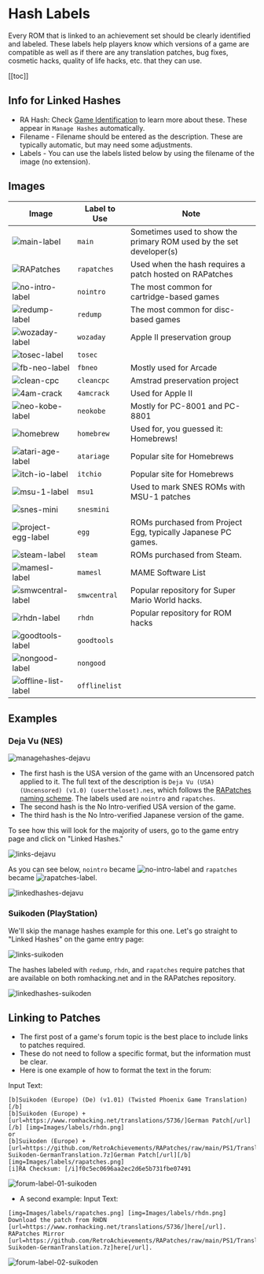 # Hash Labels

Every ROM that is linked to an achievement set should be clearly identified and labeled. These labels help players know which versions of a game are compatible as well as if there are any translation patches, bug fixes, cosmetic hacks, quality of life hacks, etc. that they can use.

[[toc]]

## Info for Linked Hashes

- RA Hash: Check [Game Identification](Game-Identification) to learn more about these. These appear in `Manage Hashes` automatically.
- Filename - Filename should be entered as the description. These are typically automatic, but may need some adjustments.
- Labels - You can use the labels listed below by using the filename of the image (no extension).

## Images

| Image                                                                                   | Label to Use  | Note                                                                |
| --------------------------------------------------------------------------------------- | ------------- | ------------------------------------------------------------------- |
| ![main-label](https://retroachievements.org/Images/labels/main.png)                     | `main`        | Sometimes used to show the primary ROM used by the set developer(s) |
| ![RAPatches](https://retroachievements.org/Images/labels/rapatches.png)                 | `rapatches`   | Used when the hash requires a patch hosted on RAPatches             |
| ![no-intro-label](https://retroachievements.org/Images/labels/nointro.png)              | `nointro`     | The most common for cartridge-based games                           |
| ![redump-label](https://retroachievements.org/Images/labels/redump.png)                 | `redump`      | The most common for disc-based games                                |
| ![wozaday-label](https://static.retroachievements.org/assets/images/labels/wozaday.png) | `wozaday`     | Apple II preservation group                                         |
| ![tosec-label](https://retroachievements.org/Images/labels/tosec.png)                   | `tosec`       |
| ![fb-neo-label](https://retroachievements.org/Images/labels/fbneo.png)                  | `fbneo`       | Mostly used for Arcade                                              |
| ![clean-cpc](https://retroachievements.org/Images/labels/cleancpc.png)                  | `cleancpc`    | Amstrad preservation project                                        |
| ![4am-crack](https://retroachievements.org/Images/labels/4amcrack.png)                  | `4amcrack`    | Used for Apple II                                                   |
| ![neo-kobe-label](https://retroachievements.org/Images/labels/neokobe.png)              | `neokobe`     | Mostly for PC-8001 and PC-8801                                      |
| ![homebrew](https://retroachievements.org/Images/labels/homebrew.png)                   | `homebrew`    | Used for, you guessed it: Homebrews!                                |
| ![atari-age-label](https://retroachievements.org/Images/labels/atariage.png)            | `atariage`    | Popular site for Homebrews                                          |
| ![itch-io-label](https://retroachievements.org/Images/labels/itchio.png)                | `itchio`      | Popular site for Homebrews                                          |
| ![msu-1-label](https://retroachievements.org/Images/labels/msu1.png)                    | `msu1`        | Used to mark SNES ROMs with MSU-1 patches                           |
| ![snes-mini](https://retroachievements.org/Images/labels/snesmini.png)                  | `snesmini`    |
| ![project-egg-label](https://retroachievements.org/Images/labels/egg.png)               | `egg`         | ROMs purchased from Project Egg, typically Japanese PC games.       |
| ![steam-label](https://retroachievements.org/Images/labels/steam.png)                   | `steam`       | ROMs purchased from Steam.                                          |
| ![mamesl-label](https://retroachievements.org/Images/labels/mamesl.png)                 | `mamesl`      | MAME Software List                                                  |
| ![smwcentral-label](https://retroachievements.org/Images/labels/smwcentral.png)         | `smwcentral`  | Popular repository for Super Mario World hacks.                     |
| ![rhdn-label](https://retroachievements.org/Images/labels/rhdn.png)                     | `rhdn`        | Popular repository for ROM hacks                                    |
| ![goodtools-label](https://retroachievements.org/Images/labels/goodtools.png)           | `goodtools`   |
| ![nongood-label](https://retroachievements.org/Images/labels/nongood.png)               | `nongood`     |
| ![offline-list-label](https://retroachievements.org/Images/labels/offlinelist.png)      | `offlinelist` |

## Examples

### Deja Vu (NES)

![managehashes-dejavu](https://user-images.githubusercontent.com/45054151/233319646-3f288d54-8abc-42f1-8c50-34405e1fffae.PNG)

- The first hash is the USA version of the game with an Uncensored patch applied to it. The full text of the description is `Deja Vu (USA) (Uncensored) (v1.0) (usertheloset).nes`, which follows the [RAPatches naming scheme](https://github.com/RetroAchievements/RAPatches#naming-scheme). The labels used are `nointro` and `rapatches`.
- The second hash is the No Intro-verified USA version of the game.
- The third hash is the No Intro-verified Japanese version of the game.

To see how this will look for the majority of users, go to the game entry page and click on "Linked Hashes."

![links-dejavu](https://user-images.githubusercontent.com/45054151/233319538-9dc200b8-7b81-4d2f-8b92-0c7c4ebf0df6.PNG)

As you can see below, `nointro` became ![no-intro-label](https://retroachievements.org/Images/labels/nointro.png) and `rapatches` became ![rapatches-label](https://retroachievements.org/Images/labels/rapatches.png).

![linkedhashes-dejavu](https://user-images.githubusercontent.com/45054151/233319359-68c03cd0-af16-4cdb-8ae1-591d10281b03.PNG)

### Suikoden (PlayStation)

We'll skip the manage hashes example for this one. Let's go straight to "Linked Hashes" on the game entry page:

![links-suikoden](https://user-images.githubusercontent.com/45054151/233319575-edce08ec-b0d7-453f-8bc2-5156e5fdb259.PNG)

The hashes labeled with `redump`, `rhdn`, and `rapatches` require patches that are available on both romhacking.net and in the RAPatches repository.

![linkedhashes-suikoden](https://user-images.githubusercontent.com/45054151/233319441-ea33b79d-a64b-46d7-a7c3-94e10ad3fa3f.PNG)

## Linking to Patches

- The first post of a game's forum topic is the best place to include links to patches required.
- These do not need to follow a specific format, but the information must be clear.
- Here is one example of how to format the text in the forum:

Input Text:

```
[b]Suikoden (Europe) (De) (v1.01) (Twisted Phoenix Game Translation)[/b]
[b]Suikoden (Europe) + [url=https://www.romhacking.net/translations/5736/]German Patch[/url][/b] [img=Images/labels/rhdn.png]
or
[b]Suikoden (Europe) + [url=https://github.com/RetroAchievements/RAPatches/raw/main/PS1/Translation/German/11255-Suikoden-GermanTranslation.7z]German Patch[/url][/b] [img=Images/labels/rapatches.png]
[i]RA Checksum: [/i]f0c5ec0696aa2ec2d6e5b731fbe07491
```

![forum-label-01-suikoden](https://user-images.githubusercontent.com/45054151/233319102-ed9f77c5-0e10-428f-9d05-57b1fb1c9b1b.PNG)

- A second example:
  Input Text:

```
[img=Images/labels/rapatches.png] [img=Images/labels/rhdn.png]
Download the patch from RHDN [url=https://www.romhacking.net/translations/5736/]here[/url].
RAPatches Mirror [url=https://github.com/RetroAchievements/RAPatches/raw/main/PS1/Translation/German/11255-Suikoden-GermanTranslation.7z]here[/url].
```

![forum-label-02-suikoden](https://user-images.githubusercontent.com/45054151/233319317-9cd38893-9a85-4501-959a-a5be720dee55.PNG)
